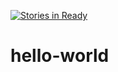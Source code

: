 [![Stories in Ready](https://badge.waffle.io/lzhou1110/hello-world.png?label=ready&title=Ready)](https://waffle.io/lzhou1110/hello-world)
# hello-world
